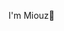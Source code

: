 I'm Miouz🤫

<!---
miouz/miouz is a ✨ special ✨ repository because its `README.md` (this file) appears on your GitHub profile.
You can click the Preview link to take a look at your changes.
--->
